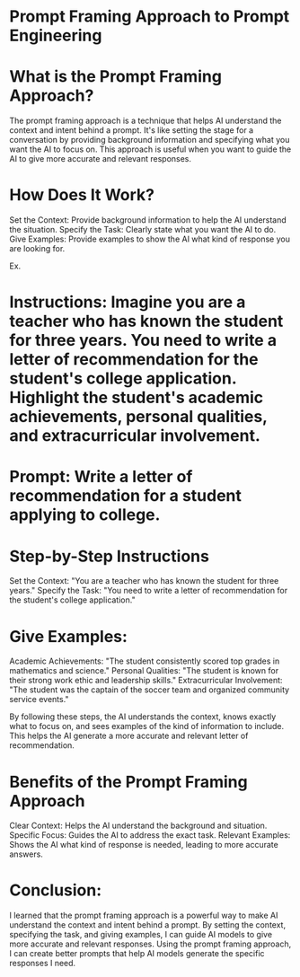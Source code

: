 # Prompt Framing Approach to Prompt Engineering


# What is the Prompt Framing Approach?

The prompt framing approach is a technique that helps AI understand the context and intent behind a prompt. 
It's like setting the stage for a conversation by providing background information and specifying what you want the AI to focus on. 
This approach is useful when you want to guide the AI to give more accurate and relevant responses.

# How Does It Work?

Set the Context: Provide background information to help the AI understand the situation.
Specify the Task: Clearly state what you want the AI to do.
Give Examples: Provide examples to show the AI what kind of response you are looking for.


Ex. 

# Instructions: Imagine you are a teacher who has known the student for three years. You need to write a letter of recommendation for the student's college application. Highlight the student's academic achievements, personal qualities, and extracurricular involvement.

# Prompt: Write a letter of recommendation for a student applying to college.


# Step-by-Step Instructions

Set the Context: "You are a teacher who has known the student for three years."
Specify the Task: "You need to write a letter of recommendation for the student's college application."

# Give Examples:

Academic Achievements: "The student consistently scored top grades in mathematics and science."
Personal Qualities: "The student is known for their strong work ethic and leadership skills."
Extracurricular Involvement: "The student was the captain of the soccer team and organized community service events."

By following these steps, the AI understands the context, knows exactly what to focus on, and sees examples of the kind of information to include. This helps the AI generate a more accurate and relevant letter of recommendation.

# Benefits of the Prompt Framing Approach

Clear Context: Helps the AI understand the background and situation.
Specific Focus: Guides the AI to address the exact task.
Relevant Examples: Shows the AI what kind of response is needed, leading to more accurate answers.


# Conclusion: 

I learned that the prompt framing approach is a powerful way to make AI understand the context and intent behind a prompt. 
By setting the context, specifying the task, and giving examples, I can guide AI models to give more accurate and relevant responses.
Using the prompt framing approach, I can create better prompts that help AI models generate the specific responses I need.
